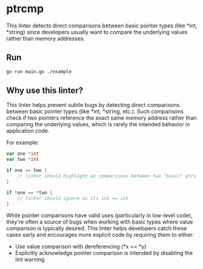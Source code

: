 # ptrcmp

This linter detects direct comparisons between basic pointer types (like *int, *string) since developers usually want to compare the underlying values rather than memory addresses.

## Run 

```bash
go run main.go ./example
```

## Why use this linter?

This linter helps prevent subtle bugs by detecting direct comparisons between basic pointer types (like *int, *string, etc.). Such comparisons check if two pointers reference the exact same memory address rather than comparing the underlying values, which is rarely the intended behavior in application code.

For example:
```go
var one *int
var two *int

if one == two {
    // linter should highlight as comparisons between two "basic" ptrs i.e *int == *int
}

if *one == *two {
    // linter should ignore as its int == int
}
```

While pointer comparisons have valid uses (particularly in low-level code), they're often a source of bugs when working with basic types where value comparison is typically desired. This linter helps developers catch these cases early and encourages more explicit code by requiring them to either:

- Use value comparison with dereferencing (*x == *y)
- Explicitly acknowledge pointer comparison is intended by disabling the lint warning
